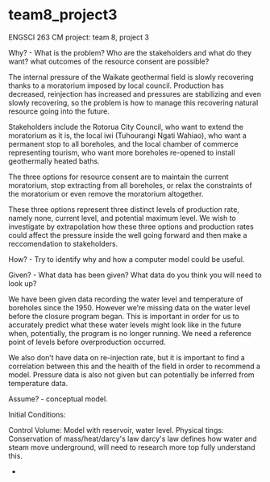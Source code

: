 # team8_project3
ENGSCI 263 CM project:
team 8, project 3

Why? - What is the problem? Who are the stakeholders and what do they want? what outcomes of the resource consent are possible?

The internal pressure of the Waikate geothermal field is slowly recovering thanks to a moratorium imposed by local council. Production has decreased, reinjection has increased and pressures are stabilizing and even slowly recovering, so the problem is how to manage this recovering natural resource going into the future. 

Stakeholders include the Rotorua City Council, who want to extend the moratorium as it is, the local iwi (Tuhourangi Ngati Wahiao), who want a permanent stop to all boreholes, and the local chamber of commerce representing tourism, who want more boreholes re-opened to install geothermally heated baths.

The three options for resource consent are to maintain the current moratorium, stop extracting from all boreholes, or relax the constraints of the moratorium or even remove the moratorium altogether.

These three options represent three distinct levels of production rate, namely none, current level, and potential maximum level. We wish to investigate by extrapolation how these three options and production rates could affect the pressure inside the well going forward and then make a reccomendation to stakeholders. 


How? - Try to identify why and how a computer model could be useful. 


Given? - What data has been given? What data do you think you will need to look up? 

We have been given data recording the water level and temperature of boreholes since the 1950. However we’re missing data on the water level before the closure program began. This is important in order for us to accurately predict what these water levels might look like in the future when, potentially, the program is no longer running. We need a reference point of levels before overproduction occurred.

We also don’t have data on re-injection rate, but it is important to find a correlation between this and the health of the field in order to recommend a model. Pressure data is also not given but can potentially be inferred from temperature data.


Assume? - conceptual model.

Initial Conditions:

Control Volume: Model with reservoir, water level.
Physical tings:
Conservation of mass/heat/darcy's law
darcy's law defines how water and steam move underground, will need to research more top fully understand this.



+

